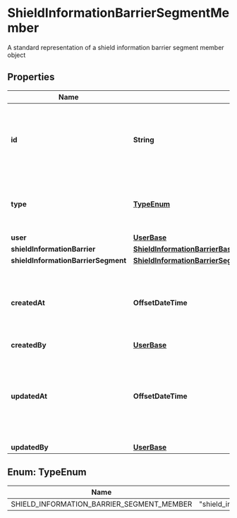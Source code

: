 

# ShieldInformationBarrierSegmentMember

A standard representation of a shield information barrier segment member object

## Properties

| Name | Type | Description | Notes |
|------------ | ------------- | ------------- | -------------|
|**id** | **String** | The unique identifier for the shield information barrier segment member |  [optional] |
|**type** | [**TypeEnum**](#TypeEnum) | The type of the shield information barrier segment member |  [optional] |
|**user** | [**UserBase**](UserBase.md) |  |  [optional] |
|**shieldInformationBarrier** | [**ShieldInformationBarrierBase**](ShieldInformationBarrierBase.md) |  |  [optional] |
|**shieldInformationBarrierSegment** | [**ShieldInformationBarrierSegmentMemberAllOfShieldInformationBarrierSegment**](ShieldInformationBarrierSegmentMemberAllOfShieldInformationBarrierSegment.md) |  |  [optional] |
|**createdAt** | **OffsetDateTime** | ISO date time string when this shield information barrier object was created. |  [optional] |
|**createdBy** | [**UserBase**](UserBase.md) |  |  [optional] |
|**updatedAt** | **OffsetDateTime** | ISO date time string when this shield information barrier segment Member was updated. |  [optional] |
|**updatedBy** | [**UserBase**](UserBase.md) |  |  [optional] |



## Enum: TypeEnum

| Name | Value |
|---- | -----|
| SHIELD_INFORMATION_BARRIER_SEGMENT_MEMBER | &quot;shield_information_barrier_segment_member&quot; |



